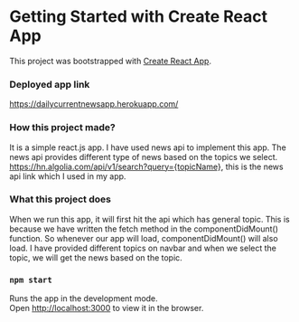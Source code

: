 # Getting Started with Create React App

This project was bootstrapped with [Create React App](https://github.com/facebook/create-react-app).

### Deployed app link

https://dailycurrentnewsapp.herokuapp.com/

### How this project made?

It is a simple react.js app. I have used news api to implement this app. The news api provides different type of news based on the topics we select. https://hn.algolia.com/api/v1/search?query={topicName}, this is the news api link which I used in my app.

### What this project does

When we run this app, it will first hit the api which has general topic. This is because we have written the fetch method in the componentDidMount() function. So whenever our app will load, componentDidMount() will also load. I have provided different topics on navbar and when we select the topic, we will get the news based on the topic.

### `npm start`

Runs the app in the development mode.\
Open [http://localhost:3000](http://localhost:3000) to view it in the browser.

